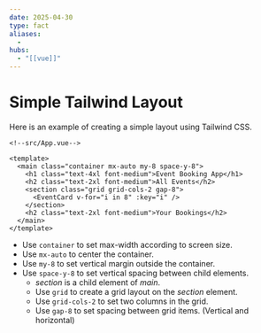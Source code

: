 ```yaml
---
date: 2025-04-30
type: fact
aliases:
  -
hubs:
  - "[[vue]]"
---
```


# Simple Tailwind Layout

Here is an example of creating a simple layout using Tailwind CSS.

```vue
<!--src/App.vue-->

<template>
  <main class="container mx-auto my-8 space-y-8">
    <h1 class="text-4xl font-medium">Event Booking App</h1>
    <h2 class="text-2xl font-medium">All Events</h2>
    <section class="grid grid-cols-2 gap-8">
      <EventCard v-for="i in 8" :key="i" />
    </section>
    <h2 class="text-2xl font-medium">Your Bookings</h2>
  </main>
</template>
```

- Use `container` to set max-width according to screen size.
- Use `mx-auto` to center the container.
- Use `my-8` to set vertical margin outside the container.
- Use `space-y-8` to set vertical spacing between child elements.
    - *section* is a child element of *main*.
    - Use `grid` to create a grid layout on the *section* element.
    - Use `grid-cols-2` to set two columns in the grid.
    - Use `gap-8` to set spacing between grid items. (Vertical and horizontal)



